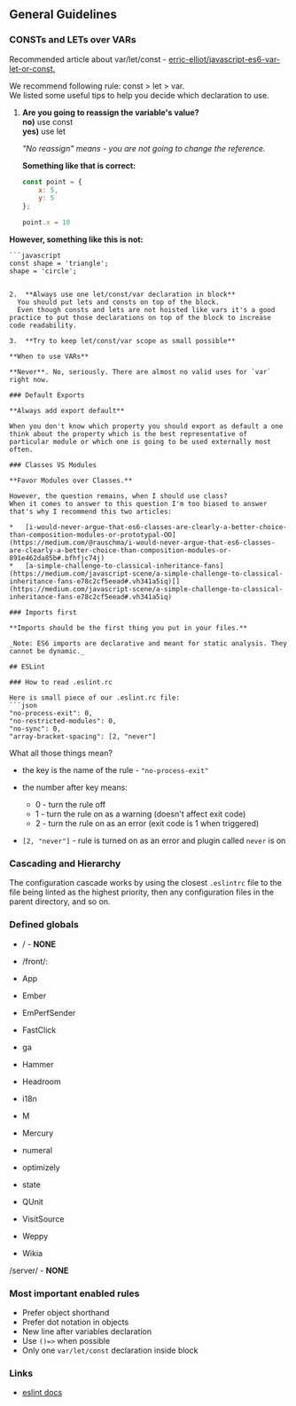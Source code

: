 
## General Guidelines

### CONSTs and LETs over VARs

Recommended article about var/let/const - [erric-elliot/javascript-es6-var-let-or-const](https://medium.com/javascript-scene/javascript-es6-var-let-or-const-ba58b8dcde75#.uw6acfhkw)[.](https://medium.com/javascript-scene/javascript-es6-var-let-or-const-ba58b8dcde75#.uw6acfhkw)

We recommend following rule: const > let > var.  
We listed some useful tips to help you decide which declaration to use.

1.  **Are you going to reassign the variable's value?**  
    **no)** use const  
    **yes)** use let

    _"No reassign" means - you are not going to change the reference._  
    
    **Something like that is correct:**

    ```javascript
    const point = {
        x: 5,
        y: 5
    };
    
    point.x = 10
    ```

   **However, something like this is not:**

    ```javascript
    const shape = 'triangle';
    shape = 'circle';
  ```

2.  **Always use one let/const/var declaration in block**  
    You should put lets and consts on top of the block.  
    Even though consts and lets are not hoisted like vars it's a good practice to put those declarations on top of the block to increase code readability.  
    
3.  **Try to keep let/const/var scope as small possible**

**When to use VARs**

**Never**. No, seriously. There are almost no valid uses for `var` right now.

### Default Exports

**Always add export default**

When you don't know which property you should export as default a one think about the property which is the best representative of particular module or which one is going to be used externally most often.

### Classes VS Modules

**Favor Modules over Classes.**

However, the question remains, when I should use class?  
When it comes to answer to this question I'm too biased to answer that's why I recommend this two articles:

*   [i-would-never-argue-that-es6-classes-are-clearly-a-better-choice-than-composition-modules-or-prototypal-OO](https://medium.com/@rauschma/i-would-never-argue-that-es6-classes-are-clearly-a-better-choice-than-composition-modules-or-891e462da85b#.bfhfjc74j)
*   [a-simple-challenge-to-classical-inheritance-fans](https://medium.com/javascript-scene/a-simple-challenge-to-classical-inheritance-fans-e78c2cf5eead#.vh341a5iq)[](https://medium.com/javascript-scene/a-simple-challenge-to-classical-inheritance-fans-e78c2cf5eead#.vh341a5iq)

### Imports first

**Imports should be the first thing you put in your files.**  

_Note: ES6 imports are declarative and meant for static analysis. They cannot be dynamic._  

## ESLint

### How to read .eslint.rc

Here is small piece of our .eslint.rc file:
```json
"no-process-exit": 0,
"no-restricted-modules": 0,
"no-sync": 0,
"array-bracket-spacing": [2, "never"]
```
What all those things mean?

*   the key is the name of the rule - `"no-process-exit"`
*   the number after key means:  

    *   0 - turn the rule off
    *   1 - turn the rule on as a warning (doesn't affect exit code)
    *   2 - turn the rule on as an error (exit code is 1 when triggered)
*   `[2, "never"]` - rule is turned on as an error and plugin called `never` is on 

### Cascading and Hierarchy

The configuration cascade works by using the closest `.eslintrc` file to the file being linted as the highest priority, then any configuration files in the parent directory, and so on.

### Defined globals

*   / - **NONE**
*   /front/:  

  * App
  * Ember
  * EmPerfSender
  * FastClick
  * ga
  * Hammer
  * Headroom
  * i18n
  * M
  * Mercury
  * numeral
  * optimizely
  * state
  * QUnit
  * VisitSource
  * Weppy
  * Wikia

/server/ - **NONE**

### Most important enabled rules

*   Prefer object shorthand
*   Prefer dot notation in objects
*   New line after variables declaration
*   Use `()=>` when possible
*   Only one `var/let/const` declaration inside block

### Links

*   [eslint docs](http://eslint.org/)

</div>
